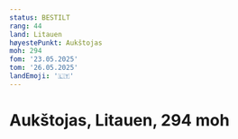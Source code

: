 ```yaml
---
status: BESTILT
rang: 44
land: Litauen
høyestePunkt: Aukštojas
moh: 294
fom: '23.05.2025'
tom: '26.05.2025'
landEmoji: '🇱🇹'
---
```


# Aukštojas, Litauen, 294 moh